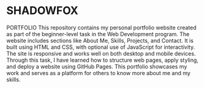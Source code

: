 # SHADOWFOX
PORTFOLIO This repository contains my personal portfolio website created as part of the beginner-level task in the Web Development program. The website includes sections like About Me, Skills, Projects, and Contact. It is built using HTML and CSS, with optional use of JavaScript for interactivity. The site is responsive and works well on both desktop and mobile devices. Through this task, I have learned how to structure web pages, apply styling, and deploy a website using GitHub Pages. This portfolio showcases my work and serves as a platform for others to know more about me and my skills.
